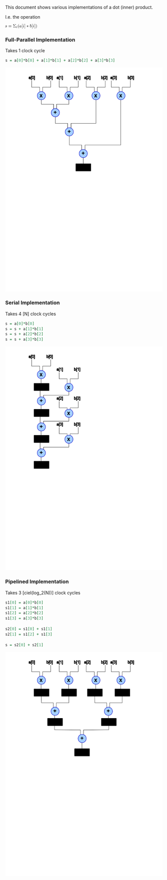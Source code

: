 This document shows various implementations of a dot (inner) product.

I.e. the operation <div style="width:20%">![maths](latexmaths.png)</div>

### Full-Parallel Implementation

Takes 1 clock cycle

```vhdl
s = a[0]*b[0] + a[1]*b[1] + a[2]*b[2] + a[3]*b[3]
```

![Diagram of full-parallel implementation](DotProduct_FullParallel.png "Full-parallel implementation")


### Serial Implementation

Takes 4 [N] clock cycles

```vhdl
s = a[0]*b[0]
s = s + a[1]*b[1]
s = s + a[2]*b[2]
s = s + a[3]*b[3]
```

![Diagram of serial implementation](DotProduct_Serial.png "Serial implementation")

### Pipelined Implementation

Takes 3 [ciel(log_2(N))] clock cycles

```vhdl
s1[0] = a[0]*b[0]
s1[1] = a[1]*b[1]
s1[2] = a[2]*b[2]
s1[3] = a[3]*b[3]

s2[0] = s1[0] + s1[1]
s2[1] = s1[2] + s1[3]

s = s2[0] + s2[1]
```

![Diagram of Pipelined implementation](DotProduct_Pipelined.png "Pipelined implementation")

